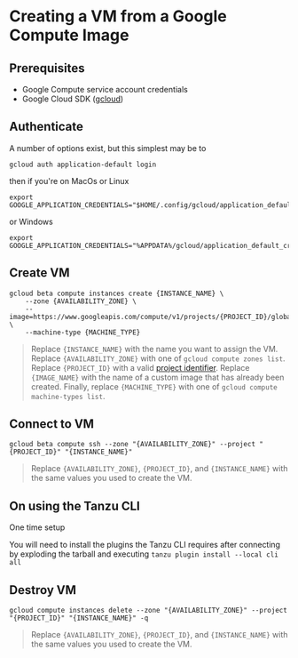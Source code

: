 # Creating a VM from a Google Compute Image

## Prerequisites

* Google Compute service account credentials
* Google Cloud SDK ([gcloud](https://cloud.google.com/sdk/docs/install))


## Authenticate

A number of options exist, but this simplest may be to

```
gcloud auth application-default login
```

then if you're on MacOs or Linux

```
export GOOGLE_APPLICATION_CREDENTIALS="$HOME/.config/gcloud/application_default_credentials.json"
```

or Windows

```
export GOOGLE_APPLICATION_CREDENTIALS="%APPDATA%/gcloud/application_default_credentials.json"
```

## Create VM

```
gcloud beta compute instances create {INSTANCE_NAME} \
    --zone {AVAILABILITY_ZONE} \
    --image=https://www.googleapis.com/compute/v1/projects/{PROJECT_ID}/global/images/{IMAGE_NAME} \
    --machine-type {MACHINE_TYPE}
```
> Replace `{INSTANCE_NAME}` with the name you want to assign the VM.  Replace `{AVAILABILITY_ZONE}` with one of `gcloud compute zones list`.  Replace `{PROJECT_ID}` with a valid [project identifier](https://cloud.google.com/resource-manager/docs/creating-managing-projects).  Replace `{IMAGE_NAME}` with the name of a custom image that has already been created.  Finally, replace `{MACHINE_TYPE}` with one of `gcloud compute machine-types list`.


## Connect to VM

```
gcloud beta compute ssh --zone "{AVAILABILITY_ZONE}" --project "{PROJECT_ID}" "{INSTANCE_NAME}"
```
> Replace `{AVAILABILITY_ZONE}`, `{PROJECT_ID}`, and `{INSTANCE_NAME}` with the same values you used to create the VM.


## On using the Tanzu CLI

One time setup

You will need to install the plugins the Tanzu CLI requires after connecting by exploding the tarball and executing `tanzu plugin install --local cli all`


## Destroy VM

```
gcloud compute instances delete --zone "{AVAILABILITY_ZONE}" --project "{PROJECT_ID}" "{INSTANCE_NAME}" -q
```
> Replace `{AVAILABILITY_ZONE}`, `{PROJECT_ID}`, and `{INSTANCE_NAME}` with the same values you used to create the VM.